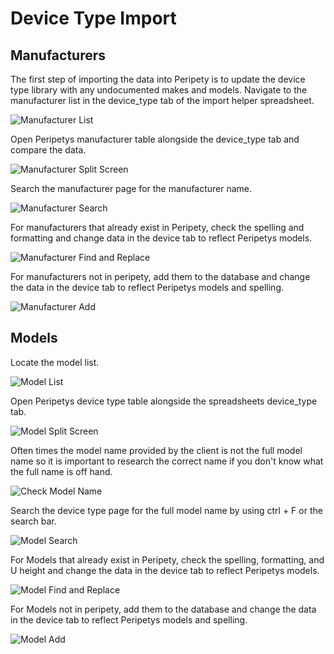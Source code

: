 # Device Type Import

## Manufacturers

The first step of importing the data into Peripety is to update the device type library with any undocumented makes and models. Navigate to the manufacturer list in the device_type tab of the import helper spreadsheet.

![Manufacturer List](../img/manufacturer_list.png)

Open Peripetys manufacturer table alongside the device_type tab and compare the data.

![Manufacturer Split Screen](../img/manufacturer_split_screen.png)

Search the manufacturer page for the manufacturer name.

![Manufacturer Search](../img/manufacturer_search.png)

For manufacturers that already exist in Peripety, check the spelling and formatting and change data in the device tab to reflect Peripetys models.

![Manufacturer Find and Replace](../img/manufacturer_find_replace.png)

For manufacturers not in peripety, add them to the database and change the data in the device tab to reflect Peripetys models and spelling.

![Manufacturer Add](../img/manufacturer_add.png)

## Models

Locate the model list.

![Model List](../img/model_list.png)

Open Peripetys device type table alongside the spreadsheets device_type tab.

![Model Split Screen](../img/model_split_screen.png)

Often times the model name provided by the client is not the full model name so it is important to research the correct name if you don't know what the full name is off hand.

![Check Model Name](../img/check_model_name.png)

Search the device type page for the full model name by using ctrl + F or the search bar.

![Model Search](../img/model_search.png)

For Models that already exist in Peripety, check the spelling, formatting, and U height and change the data in the device tab to reflect Peripetys models.

![Model Find and Replace](../img/model_find_replace.png)

For Models not in peripety, add them to the database and change the data in the device tab to reflect Peripetys models and spelling.

![Model Add](../img/model_add.png)
